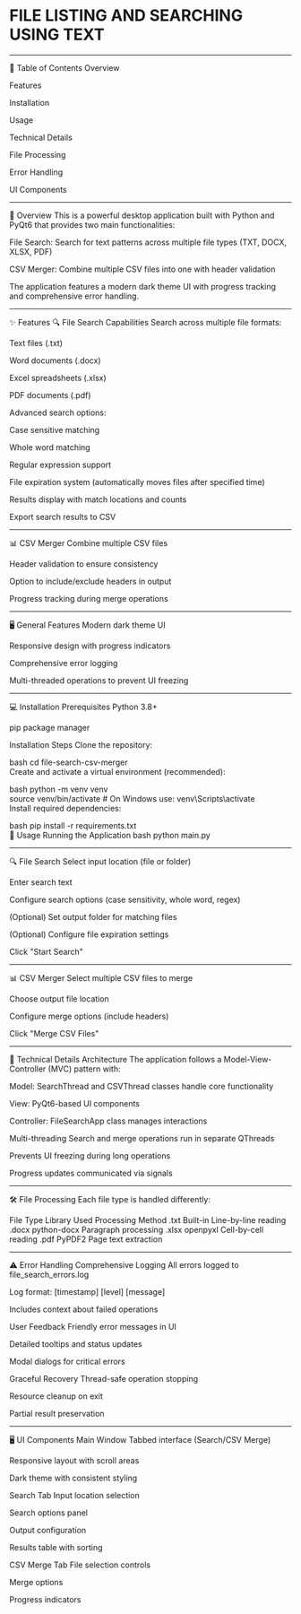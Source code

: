 # FILE LISTING AND SEARCHING USING TEXT
-------------------------------------------------------------------
📝 Table of Contents
Overview

Features

Installation

Usage

Technical Details

File Processing

Error Handling

UI Components

---------------------------------------------------------------------------------------

🌟 Overview
This is a powerful desktop application built with Python and PyQt6 that provides two main functionalities:

File Search: Search for text patterns across multiple file types (TXT, DOCX, XLSX, PDF)

CSV Merger: Combine multiple CSV files into one with header validation

The application features a modern dark theme UI with progress tracking and comprehensive error handling.

-----------------------------------------------------------------------------------------------------------
✨ Features
🔍 File Search Capabilities
Search across multiple file formats:

Text files (.txt)

Word documents (.docx)

Excel spreadsheets (.xlsx)

PDF documents (.pdf)

Advanced search options:

Case sensitive matching

Whole word matching

Regular expression support

File expiration system (automatically moves files after specified time)

Results display with match locations and counts

Export search results to CSV

-----------------------------------------------------------------------------------------------
📊 CSV Merger
Combine multiple CSV files

Header validation to ensure consistency

Option to include/exclude headers in output

Progress tracking during merge operations

---------------------------------------------------------------------------------------------------------------------------------------------------------------------------------------
🖥️ General Features
Modern dark theme UI

Responsive design with progress indicators

Comprehensive error logging

Multi-threaded operations to prevent UI freezing

-------------------------------------------------------------------------------------------------------
💻 Installation
Prerequisites
Python 3.8+

pip package manager

Installation Steps
Clone the repository:

bash 
cd file-search-csv-merger  
Create and activate a virtual environment (recommended):

bash
python -m venv venv  
source venv/bin/activate  # On Windows use: venv\Scripts\activate  
Install required dependencies:

bash
pip install -r requirements.txt  
🚀 Usage
Running the Application
bash
python main.py  

--------------------------------------------------------------------------------------------------------------------------
🔍 File Search
Select input location (file or folder)

Enter search text

Configure search options (case sensitivity, whole word, regex)

(Optional) Set output folder for matching files

(Optional) Configure file expiration settings

Click "Start Search"

-----------------------------------------------------------------------------------------------------------------------
📊 CSV Merger
Select multiple CSV files to merge

Choose output file location

Configure merge options (include headers)

Click "Merge CSV Files"

--------------------------------------------------------------------------------------------------------
🔧 Technical Details
Architecture
The application follows a Model-View-Controller (MVC) pattern with:

Model: SearchThread and CSVThread classes handle core functionality

View: PyQt6-based UI components

Controller: FileSearchApp class manages interactions

Multi-threading
Search and merge operations run in separate QThreads

Prevents UI freezing during long operations

Progress updates communicated via signals

-------------------------------------------------------------------------------------------------------------
🛠️ File Processing
Each file type is handled differently:

File Type	Library Used	Processing Method
.txt	Built-in	Line-by-line reading
.docx	python-docx	Paragraph processing
.xlsx	openpyxl	Cell-by-cell reading
.pdf	PyPDF2	Page text extraction

---------------------------------------------------------------------------------------------------
⚠️ Error Handling
Comprehensive Logging
All errors logged to file_search_errors.log

Log format: [timestamp] [level] [message]

Includes context about failed operations

User Feedback
Friendly error messages in UI

Detailed tooltips and status updates

Modal dialogs for critical errors

Graceful Recovery
Thread-safe operation stopping

Resource cleanup on exit

Partial result preservation

-----------------------------------------------------------------------------------------------
🖥️ UI Components
Main Window
Tabbed interface (Search/CSV Merge)

Responsive layout with scroll areas

Dark theme with consistent styling

Search Tab
Input location selection

Search options panel

Output configuration

Results table with sorting

CSV Merge Tab
File selection controls

Merge options

Progress indicators
